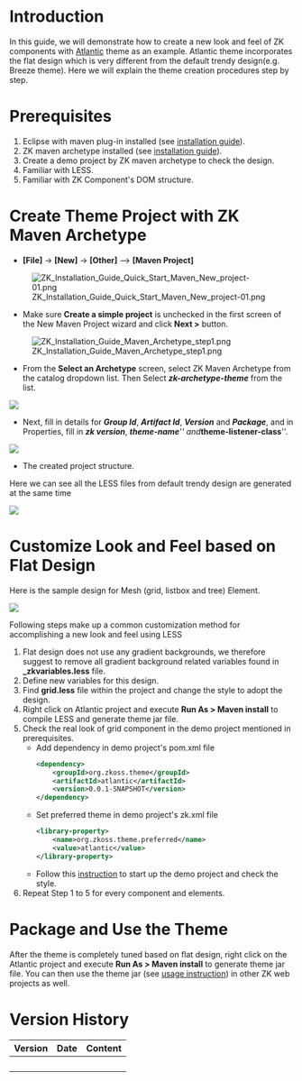 # Introduction

In this guide, we will demonstrate how to create a new look and feel of
ZK components with [Atlantic](http://github.com/zkoss/atlantic) theme as
an example. Atlantic theme incorporates the flat design which is very
different from the default trendy design(e.g. Breeze theme). Here we
will explain the theme creation procedures step by step.

# Prerequisites

1.  Eclipse with maven plug-in installed (see [ installation
    guide](ZK_Installation_Guide/Quick_Start/Create_and_Run_Your_First_ZK_Application_with_Eclipse_and_Maven)).
2.  ZK maven archetype installed (see [ installation
    guide](ZK_Installation_Guide/Quick_Start/Create_and_Run_Your_First_ZK_Application_with_Eclipse_and_Maven#Add_ZK_Maven_Archetype)).
3.  Create a demo project by ZK maven archetype to check the design.
4.  Familiar with LESS.
5.  Familiar with ZK Component's DOM structure.

# Create Theme Project with ZK Maven Archetype

- **\[File\]** -\> **\[New\]** -\> **\[Other\]** --\> **\[Maven
  Project\]**

  
<figure>
<img src="ZK_Installation_Guide_Quick_Start_Maven_New_project-01.png"
title="ZK_Installation_Guide_Quick_Start_Maven_New_project-01.png" />
<figcaption>ZK_Installation_Guide_Quick_Start_Maven_New_project-01.png</figcaption>
</figure>

- Make sure **Create a simple project** is unchecked in the first screen
  of the New Maven Project wizard and click **Next \>** button.

  
<figure>
<img src="ZK_Installation_Guide_Maven_Archetype_step1.png"
title="ZK_Installation_Guide_Maven_Archetype_step1.png" />
<figcaption>ZK_Installation_Guide_Maven_Archetype_step1.png</figcaption>
</figure>

- From the **Select an Archetype** screen, select ZK Maven Archetype
  from the catalog dropdown list. Then Select ***zk-archetype-theme***
  from the list.

  
![](styleguide-newtheme1.png)

- Next, fill in details for ***Group Id***, ***Artifact Id***,
  ***Version*** and ***Package***, and in Properties, fill in ***zk
  version***, ***theme-name**'' and***theme-listener-class**''.

  
![](styleguide-newtheme2.png)

- The created project structure.

  
Here we can see all the LESS files from default trendy design are
generated at the same time

![](styleguide-newtheme3.png)

# Customize Look and Feel based on Flat Design

Here is the sample design for Mesh (grid, listbox and tree) Element.

![](styleguide-newtheme4.png)

Following steps make up a common customization method for accomplishing
a new look and feel using LESS

1.  Flat design does not use any gradient backgrounds, we therefore
    suggest to remove all gradient background related variables found in
    **\_zkvariables.less** file.
2.  Define new variables for this design.
3.  Find **grid.less** file within the project and change the style to
    adopt the design.
4.  Right click on Atlantic project and execute **Run As \> Maven
    install** to compile LESS and generate theme jar file.
5.  Check the real look of grid component in the demo project mentioned
    in prerequisites.
    - Add dependency in demo project's pom.xml file
      ``` xml
      <dependency>
          <groupId>org.zkoss.theme</groupId>
          <artifactId>atlantic</artifactId>
          <version>0.0.1-SNAPSHOT</version>
      </dependency>
      ```
    - Set preferred theme in demo project's zk.xml file
      ``` xml
      <library-property>
          <name>org.zkoss.theme.preferred</name>
          <value>atlantic</value>
      </library-property>
      ```
    - Follow this [
      instruction](ZK_Installation_Guide/Quick_Start/Create_and_Run_Your_First_ZK_Application_with_Eclipse_and_Maven#Run_the_application)
      to start up the demo project and check the style.
6.  Repeat Step 1 to 5 for every component and elements.

# Package and Use the Theme

After the theme is completely tuned based on flat design, right click on
the Atlantic project and execute **Run As \> Maven install** to generate
theme jar file. You can then use the theme jar (see [ usage
instruction](ZK_Developer's_Reference/Theming_and_Styling/ZK_Official_Themes#Installation))
in other ZK web projects as well.

# Version History

| Version | Date | Content |
|---------|------|---------|
|         |      |         |
